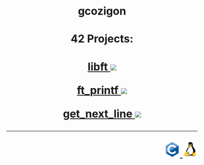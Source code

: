<h1 align="center"><strong>gcozigon</strong></h1>

<h1 align="center">42 Projects:</h1>
<h1 align="center">

<a href="https://github.com/gcozigon/Libft">libft  <img src="https://badge42.vercel.app/api/v2/clabsaoey00110fjkilpbo5ke/project/2871848"/></a>

<a href="https://github.com/gcozigon/ft_printf">ft_printf  <img src="https://badge42.vercel.app/api/v2/clabsaoey00110fjkilpbo5ke/project/2871841"/></a>

<a href="https://github.com/gcozigon/get_next_line">get_next_line  <img src="https://badge42.vercel.app/api/v2/clabsaoey00110fjkilpbo5ke/project/2871848"/></a>

<hr>
<p align="right"> <a href="https://www.cprogramming.com/" target="_blank" rel="noreferrer"> <img src="https://raw.githubusercontent.com/devicons/devicon/master/icons/c/c-original.svg" alt="c" width="40" height="40"/> </a> <a href="https://www.linux.org/" target="_blank" rel="noreferrer"> <img src="https://raw.githubusercontent.com/devicons/devicon/master/icons/linux/linux-original.svg" alt="linux" width="40" height="40"/> </a> <a href="https://www.python.org" target="_blank" rel="noreferrer">


